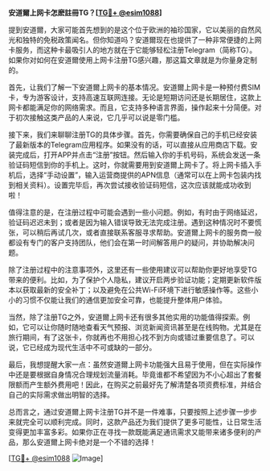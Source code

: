 **安道爾上网卡怎麽註冊TG？[[TG💪+ @esim1088](https://t.me/s/esim1088)]**

提到安道爾，大家可能首先想到的是这个位于欧洲的袖珍国家，它以美丽的自然风光和独特的免税政策闻名。但你知道吗？安道爾现在也提供了一种非常便捷的上网卡服务，而这种卡最吸引人的地方就在于它能够轻松注册Telegram（简称TG）。如果你对如何在安道爾使用上网卡注册TG感兴趣，那这篇文章就是为你量身定制的。

首先，让我们了解一下安道爾上网卡的基本情况。安道爾上网卡是一种预付费SIM卡，专为游客设计，支持高速互联网连接。无论是短期访问还是长期居住，这款上网卡都能满足你的网络需求。而且，它支持多种语言界面，操作起来十分简便。对于初次接触这类产品的人来说，它几乎可以说是零门槛。

接下来，我们来聊聊注册TG的具体步骤。首先，你需要确保自己的手机已经安装了最新版本的Telegram应用程序。如果没有的话，可以直接从应用商店下载。安装完成后，打开APP并点击“注册”按钮。然后输入你的手机号码，系统会发送一条验证码短信到你的手机上。这时，你就需要用到安道爾上网卡了。将上网卡插入手机后，选择“手动设置”，输入运营商提供的APN信息（通常可以在上网卡包装内找到相关资料）。设置完毕后，再次尝试接收验证码短信，这次应该就能成功收到啦！

值得注意的是，在注册过程中可能会遇到一些小问题。例如，有时由于网络延迟，验证码迟迟未到；或者是因为输入错误导致无法完成注册。遇到这种情况时不要慌张，可以稍后再试几次，或者直接联系客服寻求帮助。安道爾上网卡的服务商一般都设有专门的客户支持团队，他们会在第一时间解答用户的疑问，并协助解决问题。

除了注册过程中的注意事项外，这里还有一些使用建议可以帮助你更好地享受TG带来的便利。比如，为了保护个人隐私，建议开启两步验证功能；定期更新软件版本以获取最新的安全补丁；以及避免在公共Wi-Fi环境下进行敏感操作等。这些小小的习惯不仅能让我们的通信更加安全可靠，也能提升整体用户体验。

当然，除了注册TG之外，安道爾上网卡还有很多其他实用的功能值得探索。例如，它可以让你随时随地查看天气预报、浏览新闻资讯甚至是在线购物。尤其是在旅行期间，有了这张卡，你就再也不用担心找不到方向或错过重要信息了。可以说，它已经成为现代生活中不可或缺的一部分。

最后，我想提醒大家一点：虽然安道爾上网卡功能强大且易于使用，但在实际操作中还是要根据自身情况合理规划流量消耗。毕竟谁都不希望因为不小心超出了套餐限额而产生额外费用吧！因此，在购买之前最好先了解清楚各项资费标准，并结合自己的实际需求做出明智的选择。

总而言之，通过安道爾上网卡注册TG并不是一件难事，只要按照上述步骤一步步来就完全可以顺利完成。同时，这款产品还为我们提供了更多可能性，让日常生活变得更加丰富多彩。如果你正在寻找一款既能满足通讯需求又能带来诸多便利的产品，那么安道爾上网卡绝对是一个不错的选择！

[[TG💪+ @esim1088](https://t.me/s/esim1088) ![Image](https://i.postimg.cc/4NQfJmqS/Snipaste-2025-05-13-00-14-12.png)]